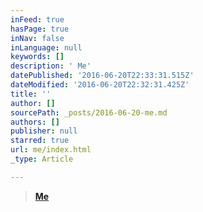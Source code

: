 ```yaml
---
inFeed: true
hasPage: true
inNav: false
inLanguage: null
keywords: []
description: ' Me'
datePublished: '2016-06-20T22:33:31.515Z'
dateModified: '2016-06-20T22:32:31.425Z'
title: ''
author: []
sourcePath: _posts/2016-06-20-me.md
authors: []
publisher: null
starred: true
url: me/index.html
_type: Article

---
```

> **[Me][0]**



[0]: www.meihsuanchiang.com